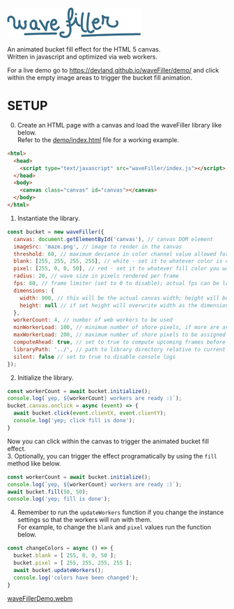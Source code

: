 ![image](waveFiller.png)

An animated bucket fill effect for the HTML 5 canvas.  
Written in javascript and optimized via web workers.  

For a live demo go to https://devland.github.io/waveFiller/demo/ and click within the empty image areas to trigger the bucket fill animation.  

# SETUP

0. Create an HTML page with a canvas and load the waveFiller library like below.  
Refer to the [demo/index.html](demo/index.html) file for a working example.  
```html
<html>
  <head>
    <script type="text/javascript" src="waveFiller/index.js"></script>
  </head>
  <body>
    <canvas class="canvas" id="canvas"></canvas>
  </body>
</html>
```
1. Instantiate the library.  
```javascript
const bucket = new waveFiller({
  canvas: document.getElementById('canvas'), // canvas DOM element
  imageSrc: 'maze.png', // image to render in the canvas
  threshold: 60, // maximum deviance in color channel value allowed for a pixel to be considered blank
  blank: [255, 255, 255, 255], // white - set it to whatever color is considered blank in the image
  pixel: [255, 0, 0, 50], // red - set it to whatever fill color you want as RGBA
  radius: 20, // wave size in pixels rendered per frame
  fps: 60, // frame limiter (set to 0 to disable); actual fps can be lower depending on your CPU
  dimensions: {
    width: 900, // this will be the actual canvas width; height will be calculated relative to this width
    height: null // if set height will overwrite width as the dimension for resize reference; width will be calculated relative to this height
  },
  workerCount: 4, // number of web workers to be used
  minWorkerLoad: 100, // minimum number of shore pixels, if more are available, to be assigned to a web worker
  maxWorkerLoad: 200, // maximum number of shore pixels to be assigned to a worker (set to 0 to disable)
  computeAhead: true, // set to true to compute upcoming frames before current frame is done for faster overall rendering; warning: wave is no longer an advancing circle when filling large areas
  libraryPath: '../', // path to library directory relative to current context
  silent: false // set to true to disable console logs
});
```
2. Initialize the library.  
```javascript
const workerCount = await bucket.initialize();
console.log(`yep, ${workerCount} workers are ready :)`);
bucket.canvas.onclick = async (event) => {
  await bucket.click(event.clientX, event.clientY);
  console.log('yep; click fill is done');
}
```
Now you can click within the canvas to trigger the animated bucket fill effect.  
3. Optionally, you can trigger the effect programatically by using the `fill` method like below.  
```javascript
const workerCount = await bucket.initialize();
console.log(`yep, ${workerCount} workers are ready :)`);
await bucket.fill(50, 50);
console.log('yep; fill is done');
```
4. Remember to run the `updateWorkers` function if you change the instance settings so that the workers will run with them.  
For example, to change the `blank` and `pixel` values run the function below.  
```javascript
const changeColors = async () => {
  bucket.blank = [ 255, 0, 0, 50 ];
  bucket.pixel = [ 255, 255, 255, 255 ];
  await bucket.updateWorkers();
  console.log('colors have been changed');
}
```
[waveFillerDemo.webm](https://github.com/user-attachments/assets/1666c09d-dfda-4dfa-9921-8989713baf24)
